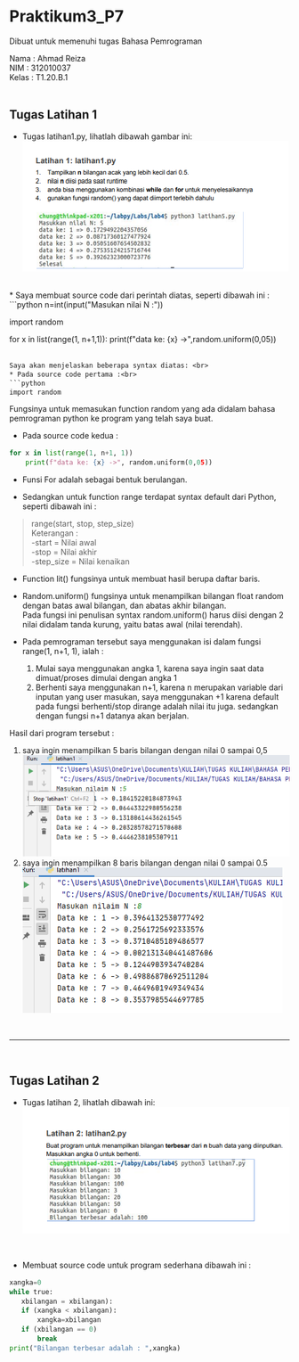 # Praktikum3_P7
Dibuat untuk memenuhi tugas Bahasa Pemrograman
<br>

Nama    : Ahmad Reiza <br>
NIM     : 312010037<br>
Kelas   : T1.20.B.1<br>
<br>
## Tugas Latihan 1
* Tugas latihan1.py, lihatlah dibawah gambar ini:<br>
![Latihan 1](pict/latihan1.PNG) 
<br>
* Saya membuat source code dari perintah diatas, seperti dibawah ini :<br>
```python
n=int(input("Masukan nilai N :"))

import random

for x in list(range(1, n+1,1)):
    print(f"data ke: {x} ->",random.uniform(0,05))
```

Saya akan menjelaskan beberapa syntax diatas: <br>
* Pada source code pertama :<br>
```python
import random
```
Fungsinya untuk memasukan function random yang ada didalam bahasa pemrograman python ke program yang telah saya buat.

* Pada source code kedua :<br>
```python
for x in list(range(1, n+1, 1))
    print(f"data ke: {x} ->", random.uniform(0,05))
```
* Funsi For adalah sebagai bentuk berulangan.

* Sedangkan untuk function range terdapat syntax default dari Python, seperti dibawah ini :<br>
>range(start, stop, step_size)<br>
>Keterangan :<br>
>-start     = Nilai awal<br>
>-stop      = Nilai akhir<br>
>-step_size = Nilai kenaikan<br>

* Function lit() fungsinya untuk membuat hasil berupa daftar baris.<br>
* Random.uniform() fungsinya untuk menampilkan bilangan float random dengan batas awal bilangan, dan abatas akhir bilangan. <br>
Pada fungsi ini penulisan syntax random.uniform() harus diisi dengan 2 nilai didalam tanda kurung, yaitu batas awal (nilai terendah).<br>

* Pada pemrograman tersebut saya menggunakan isi dalam fungsi range(1, n+1, 1), ialah :<br>
    1. Mulai saya menggunakan angka 1, karena saya ingin saat data dimuat/proses dimulai dengan angka 1<br>
    2. Berhenti saya menggunakan n+1, karena n merupakan variable dari inputan yang user masukan, saya menggunakan +1 karena default pada fungsi berhenti/stop dirange adalah nilai itu juga. sedangkan dengan fungsi n+1 datanya akan berjalan.<br>

Hasil dari program tersebut :
1. saya ingin menampilkan 5 baris bilangan dengan nilai 0 sampai 0,5<br>
    ![gambar 5 baris](pict/5barisbilangan.PNG)
2. saya ingin menampilkan 8 baris bilangan dengan nilai 0 sampai 0.5<br>
    ![gambar 8 baris](pict/8barisbilangan.PNG)
<br>
<hr>
<br>

## Tugas Latihan 2
* Tugas latihan 2, lihatlah dibawah ini:<br>
    ![Latihan 2](pict/latihan2.PNG)
 <br>
 
 * Membuat source code untuk program sederhana dibawah ini : <br>
 
 ```python
xangka=0
while true:
    xbilangan = xbilangan):
    if (xangka < xbilangan):
        xangka=xbilangan
    if (xbilangan == 0)
        break
print("Bilangan terbesar adalah : ",xangka)
```
